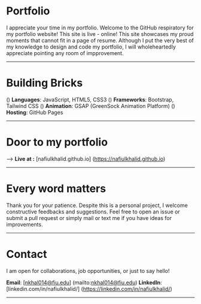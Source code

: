 # **Portfolio**

I appreciate your time in my portfolio. 
Welcome to the GitHub respiratory for my portfolio website! This site is live - online! This site showcases my proud moments that cannot fit in a page of resume. Although I put the very best of my knowledge to design and code my portfolio, I will wholeheartedly appreciate pointing any room of impprovement.

----------

# **Building Bricks**

() **Languages**: JavaScript, HTML5, CSS3
() **Frameworks**: Bootstrap, Tailwind CSS
() **Animation**: GSAP (GreenSock Animation Platform)
() **Hosting**: GitHub Pages

----------

# **Door to my portfolio**
--> **Live at :** [nafiulkhalid.github.io] (https://nafiulkhalid.github.io)

----------

# **Every word matters**
Thank you for your patience. Despite this is a personal project, I welcome constructive feedbacks and suggestions. Feel free to open an issue or submit a pull request or simply mail or text me if you have ideas for improvements.

----------

# **Contact**
I am open for collaborations, job opportunities, or just to say hello! 

**Email**: [nkhal014@fiu.edu] (mailto:nkhal014@fiu.edu)
**LinkedIn**: [linkedin.com/in/nafiulkhalid/] (https://linkedin.com/in/nafiulkhalid/)

----------